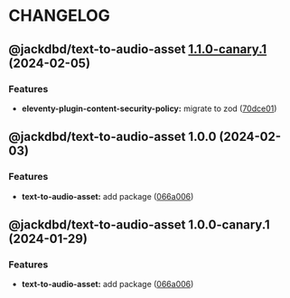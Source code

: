 # CHANGELOG

## @jackdbd/text-to-audio-asset [1.1.0-canary.1](https://github.com/jackdbd/undici/compare/@jackdbd/text-to-audio-asset@1.0.0...@jackdbd/text-to-audio-asset@1.1.0-canary.1) (2024-02-05)


### Features

* **eleventy-plugin-content-security-policy:** migrate to zod ([70dce01](https://github.com/jackdbd/undici/commit/70dce01715f36a4070d491444f50e3ccdb70fad1))

## @jackdbd/text-to-audio-asset 1.0.0 (2024-02-03)


### Features

* **text-to-audio-asset:** add package ([066a006](https://github.com/jackdbd/undici/commit/066a00627309fcc33938dd009588350ecb156649))

## @jackdbd/text-to-audio-asset 1.0.0-canary.1 (2024-01-29)


### Features

* **text-to-audio-asset:** add package ([066a006](https://github.com/jackdbd/undici/commit/066a00627309fcc33938dd009588350ecb156649))

